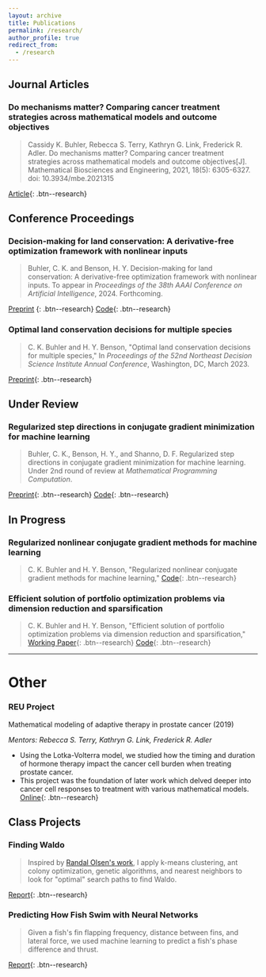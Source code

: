 ```yaml
---
layout: archive
title: Publications
permalink: /research/
author_profile: true
redirect_from:
  - /research
---
```



## Journal Articles
### Do mechanisms matter? Comparing cancer treatment strategies across mathematical models and outcome objectives
>Cassidy K. Buhler, Rebecca S. Terry, Kathryn G. Link, Frederick R. Adler. Do mechanisms matter? Comparing cancer treatment strategies across mathematical models and outcome objectives[J]. Mathematical Biosciences and Engineering, 2021, 18(5): 6305-6327. doi: 10.3934/mbe.2021315

<a href="https://www.aimspress.com/article/doi/10.3934/mbe.2021315" target="_blank" rel="noopener noreferrer">Article</a>{: .btn--research}


## Conference Proceedings
### Decision-making for land conservation: A derivative-free optimization framework with nonlinear inputs

>Buhler, C. K. and Benson, H. Y. Decision-making for land conservation: A derivative-free optimization framework with nonlinear inputs. To appear in *Proceedings of the 38th AAAI Conference on Artificial Intelligence*, 2024. Forthcoming.


<a href="https://arxiv.org/abs/2308.11549" target="_blank" rel="noopener noreferrer">Preprint</a> {: .btn--research} 
<a href="https://github.com/cassiebuhler/conservation-dfo" target="_blank"  rel="noopener noreferrer">Code</a>{: .btn--research}

### Optimal land conservation decisions for multiple species
>C. K. Buhler and H. Y. Benson, "Optimal land conservation decisions for multiple species," In *Proceedings of the 52nd Northeast Decision Science Institute Annual Conference*, Washington, DC, March 2023. 

<a href="https://arxiv.org/abs/2307.11863" target="_blank" rel="noopener noreferrer">Preprint</a>{: .btn--research}


## Under Review

### Regularized step directions in conjugate gradient minimization for machine learning
>Buhler, C. K., Benson, H. Y., and Shanno, D. F. Regularized step directions in conjugate gradient minimization for machine learning. Under 2nd round of review at *Mathematical Programming Computation*. 

<a href="https://arxiv.org/abs/2110.06308" target="_blank" rel="noopener noreferrer">Preprint</a>{: .btn--research}
<a href="https://github.com/cassiebuhler/ConminCG" target="_blank" rel="noopener noreferrer">Code</a>{: .btn--research}


## In Progress

### Regularized nonlinear conjugate gradient methods for machine learning
>C. K. Buhler and H. Y. Benson, "Regularized nonlinear conjugate gradient methods for machine learning," 
<a href="https://github.com/cassiebuhler/ConminCG" target="_blank" rel="noopener noreferrer">Code</a>{: .btn--research}

### Efficient solution of portfolio optimization problems via dimension reduction and sparsification
>C. K. Buhler and H. Y. Benson, "Efficient solution of portfolio optimization problems via dimension reduction and sparsification," 
<a href="https://arxiv.org/abs/2306.12639" target="_blank"  rel="noopener noreferrer">Working Paper</a>{: .btn--research} 
<a href="https://github.com/cassiebuhler/PODS" target="_blank"  rel="noopener noreferrer">Code</a>{: .btn--research}


---

# Other

### REU Project
Mathematical modeling of adaptive therapy in prostate cancer (2019)

*Mentors: Rebecca S. Terry, Kathryn G. Link, Frederick R. Adler*
- Using the Lotka-Volterra model, we studied how the timing and duration of hormone therapy impact the cancer cell burden when treating prostate cancer. 
- This project was the foundation of later work which delved deeper into cancer cell responses to treatment with various mathematical models.
<a href="https://our.utah.edu/undergraduate-research-journal/undergraduate-research-journal-2019/" target="_blank" rel="noopener noreferrer">Online</a>{: .btn--research}

## Class Projects 

### Finding Waldo
>Inspired by <a href="http://www.randalolson.com/2015/02/03/heres-waldo-computing-the-optimal-search-strategy-for-finding-waldo/" target="_blank" rel="noopener noreferrer">Randal Olsen's work</a>, I apply k-means clustering, ant colony optimization, genetic algorithms, and nearest neighbors to look for "optimal" search paths to find Waldo. 

<a href="/files/FindingWaldo-Buhler.pdf" target="_blank" rel="noopener noreferrer">Report</a>{: .btn--research}

### Predicting How Fish Swim with Neural Networks
>Given a fish's fin flapping frequency, distance between fins, and lateral force, we used machine learning to predict a fish's phase difference and thrust. 

<a href="/files/FishSwim-BuhlerKadapa.pdf" target="_blank" rel="noopener noreferrer">Report</a>{: .btn--research}

